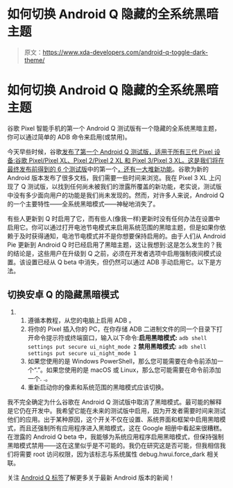 # 如何切换 Android Q 隐藏的全系统黑暗主题

> 原文：<https://www.xda-developers.com/android-q-toggle-dark-theme/>

# 如何切换 Android Q 隐藏的全系统黑暗主题

谷歌 Pixel 智能手机的第一个 Android Q 测试版有一个隐藏的全系统黑暗主题，你可以通过简单的 ADB 命令来启用(或禁用)。

今天早些时候，谷歌[发布了第一个 Android Q 测试版，适用于所有三代 Pixel 设备:谷歌 Pixel/Pixel XL、Pixel 2/Pixel 2 XL 和 Pixel 3/Pixel 3 XL。这是我们将在最终发布前得到的 6 个测试版](https://www.xda-developers.com/android-q-dp1-google-pixel-2-google-pixel-3/)中的第一个[，还有一大堆](https://www.xda-developers.com/android-q-beta-release-schedule/)[新功能](https://www.xda-developers.com/android-q-new-features/)。谷歌为新的 Android 版本发布了很多文档，我们需要一些时间来浏览。我在 Pixel 3 XL 上闪现了 Q 测试版，以找到任何尚未被我们的泄露所覆盖的新功能，老实说，测试版中没有多少面向用户的功能是我们尚未发现的。然而，对许多人来说，Android Q 的一个主要特性——全系统黑暗模式——神秘地消失了。

有些人更新到 Q 时启用了它，而有些人(像我一样)更新时没有任何办法在设置中启用它。你可以通过打开电池节电模式来启用系统范围的黑暗主题，但是如果你依赖于及时获得通知，电池节电模式并不是你想要保持启用的。由于人们从 Android Pie 更新到 Android Q 时已经启用了黑暗主题，这让我想到:这是怎么发生的？我的结论是，这些用户在升级到 Q 之前，必须在开发者选项中启用强制夜间模式设置。该设置已经从 Q beta 中消失，但仍然可以通过 ADB 手动启用它。以下是方法。

## 切换安卓 Q 的隐藏黑暗模式

1.  1.  遵循本教程，从您的电脑上启用 ADB 。
    2.  将你的 Pixel 插入你的 PC，在你存储 ADB 二进制文件的同一个目录下打开命令提示符或终端窗口，输入以下命令:**启用黑暗模式:** `adb shell settings put secure ui_night_mode 2` **禁用黑暗模式:** `adb shell settings put secure ui_night_mode 1`
    3.  如果您使用的是 Windows PowerShell，那么您可能需要在命令前添加一个“.”。如果您使用的是 macOS 或 Linux，那么您可能需要在命令前添加一个. .。
    4.  重新启动你的像素和系统范围的黑暗模式应该切换。

我不完全确定为什么谷歌在 Android Q 测试版中取消了黑暗模式。最可能的解释是它仍在开发中。我希望它能在未来的测试版中启用，因为开发者需要时间来测试他们的应用。出于某种原因，这个开关不仅在设置、系统界面和框架中启用黑暗模式，而且还强制所有应用程序进入黑暗模式，这在 Google 相册中看起来很糟糕。在泄露的 Android Q beta 中，我能够为系统应用程序启用黑暗模式，但保持强制黑暗模式禁用——这在这里似乎是不可能的。我仍在研究这是否可能，但我相信我们将需要 root 访问权限，因为该标志与系统属性 debug.hwui.force_dark 相关联。

关注 [Android Q 标签](https://www.xda-developers.com/tag/android-q/)了解更多关于最新 Android 版本的新闻！